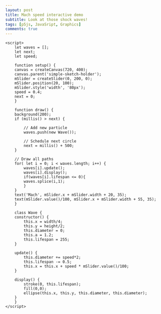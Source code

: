 ```yaml
---
layout: post
title: Mach speed interactive demo
subtitle: Look at those shock waves!
tags: [p5js, JavaSript, Graphics]
comments: true
---
```


<div id="simple-sketch-holder">
    <script src="https://cdn.jsdelivr.net/npm/p5@1.0.0/lib/p5.js">ç</script>

    <script>
        let waves = [];
        let next;
        let speed;

        function setup() {
        canvas = createCanvas(720, 400);
        canvas.parent('simple-sketch-holder');
        mSlider = createSlider(0, 200, 0);
        mSlider.position(20, 100);
        mSlider.style('width', '80px');
        speed = 0.4;
        next = 0;
        }

        function draw() {
        background(200);
        if (millis() > next) {

            // Add new particle
            waves.push(new Wave());
            
            // Schedule next circle
            next = millis() + 500;
        }

        // Draw all paths
        for( let i = 0; i < waves.length; i++) {
            waves[i].update();
            waves[i].display();
            if(waves[i].lifespan <= 0){
            waves.splice(i,1);
            }
        }
        text('Mach', mSlider.x + mSlider.width + 20, 35);
        text(mSlider.value()/100, mSlider.x + mSlider.width + 55, 35);
        }

        class Wave {
        constructor() {
            this.x = width/4;
            this.y = height/2;
            this.diameter = 0;
            this.a = 1.2;
            this.lifespan = 255;
        }
        
        update() {
            this.diameter += speed*2;
            this.lifespan -= 0.5;
            this.x = this.x + speed * mSlider.value()/100;
        }
        
        display() {
            stroke(0, this.lifespan);
            fill(0,0);
            ellipse(this.x, this.y, this.diameter, this.diameter);
        }
        }
    </script>
</div>